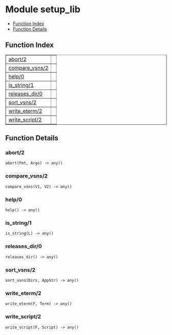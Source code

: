 

# Module setup_lib #
* [Function Index](#index)
* [Function Details](#functions)

<a name="index"></a>

## Function Index ##


<table width="100%" border="1" cellspacing="0" cellpadding="2" summary="function index"><tr><td valign="top"><a href="#abort-2">abort/2</a></td><td></td></tr><tr><td valign="top"><a href="#compare_vsns-2">compare_vsns/2</a></td><td></td></tr><tr><td valign="top"><a href="#help-0">help/0</a></td><td></td></tr><tr><td valign="top"><a href="#is_string-1">is_string/1</a></td><td></td></tr><tr><td valign="top"><a href="#releases_dir-0">releases_dir/0</a></td><td></td></tr><tr><td valign="top"><a href="#sort_vsns-2">sort_vsns/2</a></td><td></td></tr><tr><td valign="top"><a href="#write_eterm-2">write_eterm/2</a></td><td></td></tr><tr><td valign="top"><a href="#write_script-2">write_script/2</a></td><td></td></tr></table>


<a name="functions"></a>

## Function Details ##

<a name="abort-2"></a>

### abort/2 ###

`abort(Fmt, Args) -> any()`

<a name="compare_vsns-2"></a>

### compare_vsns/2 ###

`compare_vsns(V1, V2) -> any()`

<a name="help-0"></a>

### help/0 ###

`help() -> any()`

<a name="is_string-1"></a>

### is_string/1 ###

`is_string(L) -> any()`

<a name="releases_dir-0"></a>

### releases_dir/0 ###

`releases_dir() -> any()`

<a name="sort_vsns-2"></a>

### sort_vsns/2 ###

`sort_vsns(Dirs, AppStr) -> any()`

<a name="write_eterm-2"></a>

### write_eterm/2 ###

`write_eterm(F, Term) -> any()`

<a name="write_script-2"></a>

### write_script/2 ###

`write_script(F, Script) -> any()`

